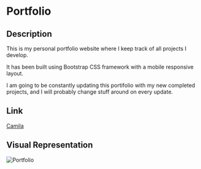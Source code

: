 # Portfolio

## Description

This is my personal portfolio website where I keep track of all projects I develop.

It has been built using Bootstrap CSS framework with a mobile responsive layout.

I am going to be constantly updating this portifolio with my new completed projects, and I will probably change stuff around on every update.

## Link
[Camila](https://mimila-85.github.io/Portfolio/)

## Visual Representation 
![Portfolio](https://github.com/Mimila-85/Portfolio/blob/master/assets/images/portfolioDemo.gif)
